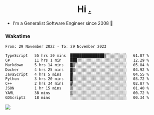 <h1 align="center">Hi <a href="https://www.hackerrank.com/erasmosaraujo">.</a></h1>
 
- I'm a Generalist Software Engineer  since 2008 🚀
<!--  
<p align="left">
  <a href="https://github.com/erasmosoares/github-readme-stats">
    <img
      align="center"
      src="https://github-readme-stats.vercel.app/api/top-langs/?username=erasmosoares&theme=radical&layout=compact"
    />
  </a>
  <a href="https://github.com/erasmosoares/github-readme-stats">
    [![Harlok's WakaTime stats](https://github-readme-stats.vercel.app/api/wakatime?username=ffflabs)](https://github.com/anuraghazra/github-readme-stats)
  </a>
</p>

<!--
 ### Repo 
 
<p align="left">
 <a href="https://github.com/erasmosoares/github-readme-stats">
    <img
      align="center"
      height="165"
      src="https://github-readme-stats.vercel.app/api/pin?username=erasmosoares&repo=sample-node&title_color=fff&icon_color=f9f9f9&text_color=9f9f9f&bg_color=151515"
    />
  </a>
  <a href="https://github.com/erasmosoares/github-readme-stats">
    <img
      align="center"
      height="165"
      src="https://github-readme-stats.vercel.app/api/pin?username=erasmosoares&repo=sample-node&title_color=fff&icon_color=f9f9f9&text_color=9f9f9f&bg_color=151515"
    />
  </a>
</p>
-->

 ### Wakatime 

<!--START_SECTION:waka-->

```txt
From: 29 November 2022 - To: 29 November 2023

TypeScript   55 hrs 30 mins  ███████████████▒░░░░░░░░░   61.87 %
C#           11 hrs 1 min    ███░░░░░░░░░░░░░░░░░░░░░░   12.29 %
Markdown     5 hrs 14 mins   █▒░░░░░░░░░░░░░░░░░░░░░░░   05.84 %
Docker       4 hrs 25 mins   █▒░░░░░░░░░░░░░░░░░░░░░░░   04.92 %
JavaScript   4 hrs 5 mins    █░░░░░░░░░░░░░░░░░░░░░░░░   04.55 %
Python       3 hrs 20 mins   █░░░░░░░░░░░░░░░░░░░░░░░░   03.72 %
C++          2 hrs 34 mins   ▓░░░░░░░░░░░░░░░░░░░░░░░░   02.87 %
JSON         1 hr 15 mins    ▒░░░░░░░░░░░░░░░░░░░░░░░░   01.40 %
YAML         38 mins         ▒░░░░░░░░░░░░░░░░░░░░░░░░   00.72 %
GDScript3    18 mins         ░░░░░░░░░░░░░░░░░░░░░░░░░   00.34 %
```

<!--END_SECTION:waka-->

![](https://komarev.com/ghpvc/?username=erasmosoares&color=brightgreen)
